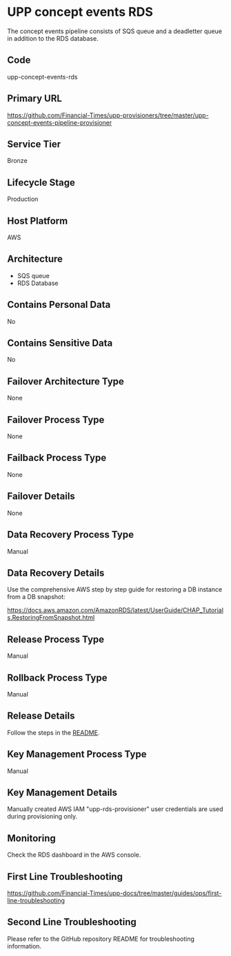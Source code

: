# UPP concept events RDS

The concept events pipeline consists of SQS queue and a deadletter queue in addition to the RDS database.

## Code

upp-concept-events-rds

## Primary URL

<https://github.com/Financial-Times/upp-provisioners/tree/master/upp-concept-events-pipeline-provisioner>

## Service Tier

Bronze

## Lifecycle Stage

Production

## Host Platform

AWS

## Architecture

- SQS queue
- RDS Database

## Contains Personal Data

No

## Contains Sensitive Data

No

## Failover Architecture Type

None

## Failover Process Type

None

## Failback Process Type

None

## Failover Details

None

## Data Recovery Process Type

Manual

## Data Recovery Details

Use the comprehensive AWS step by step guide for restoring a DB instance from a DB snapshot:

https://docs.aws.amazon.com/AmazonRDS/latest/UserGuide/CHAP_Tutorials.RestoringFromSnapshot.html

## Release Process Type

Manual

## Rollback Process Type

Manual

## Release Details

Follow the steps in the [README](https://github.com/Financial-Times/upp-provisioners/blob/master/upp-concept-events-pipeline-provisioner/README.md#provisioning-a-cluster).

## Key Management Process Type

Manual

## Key Management Details

Manually created AWS IAM "upp-rds-provisioner" user credentials are used during provisioning only.

## Monitoring

Check the RDS dashboard in the AWS console.

## First Line Troubleshooting

<https://github.com/Financial-Times/upp-docs/tree/master/guides/ops/first-line-troubleshooting>

## Second Line Troubleshooting

Please refer to the GitHub repository README for troubleshooting information.
